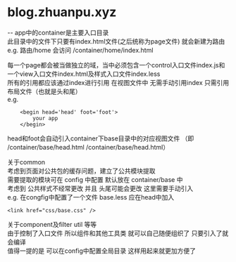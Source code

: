 # blog.zhuanpu.xyz
--
app中的container是主要入口目录  
此目录中的文件下只要有index.html文件(之后统称为page文件) 就会新建为路由  
e.g. 路由/home 会访问 /container/home/index.html  

每一个page都会被当做独立的域，当中必须包含一个control入口文件index.js和一个view入口文件index.html及样式入口文件index.less  
所有的引用都应该通过index进行引用
在视图文件中 无需手动引用index 只需引用布局文件（也就是头和尾）  
e.g.  
```
    <begin head='head' foot='foot'>
        your app
    </begin>   
```  
head和foot会自动引入container下base目录中的对应视图文件 （即 /container/base/head.html /container/base/head.html）      

关于common  
考虑到页面对公共包的缓存问题，建立了公共模块提取  
需要提取的模块可在 config 中配置 默认放在 container/base 中  
考虑到 公共样式不经常更改 并且 头尾可能会更改 这里需要手动引入  
e.g. 在congfig中配置了一个文件 base.less 应在head中加入  
```
<link href="css/base.css" />
```  

关于component及filter util 等等  
由于控制了入口文件 所以组件和其他工具类 就可以自己随便组织了 只要引入了就会编译  
值得一提的是 可以在config中配置全局目录 这样用起来就更加方便了




